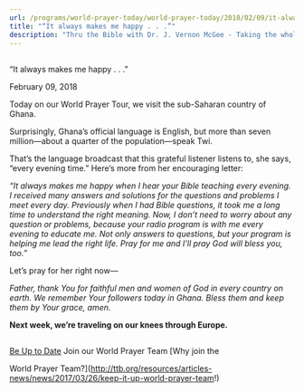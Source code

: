 ```yaml
---
url: /programs/world-prayer-today/world-prayer-today/2018/02/09/it-always-makes-me-happy-.-.--
title: "“It always makes me happy . . .”"
description: "Thru the Bible with Dr. J. Vernon McGee - Taking the whole Word to the whole world"
---
```







## 
 “It always makes me happy . . .”


February 09, 2018




Today on our World Prayer Tour, we visit the sub-Saharan country of Ghana. 


Surprisingly, Ghana’s official language is English, but more than seven million—about a quarter of the population—speak Twi. 


That’s the language broadcast that this grateful listener listens to, she says, “every evening time.” Here’s more from her encouraging letter: 


*“It always makes me happy when I hear your Bible teaching every evening. I received many answers and solutions for the questions and problems I meet every day. Previously when I had Bible questions, it took me a long time to understand the right meaning. Now, I don’t need to worry about any question or problems, because your radio program is with me every evening to educate me. Not only answers to questions, but your program is helping me lead the right life. Pray for me and I’ll pray God will bless you, too.”* 


Let’s pray for her right now—


*Father, thank You for faithful men and women of God in every country on earth. We remember Your followers today in Ghana. Bless them and keep them by Your grace, amen.*


**Next week, we’re traveling on our knees through Europe.** 







## 




[Be Up to Date](http://feeds.feedburner.com/WorldPrayerToday "World Prayer Today RSS Feed")
Join our World Prayer Team
[Why join the  

World Prayer Team?](http://ttb.org/resources/articles-news/news/2017/03/26/keep-it-up-world-prayer-team!)




